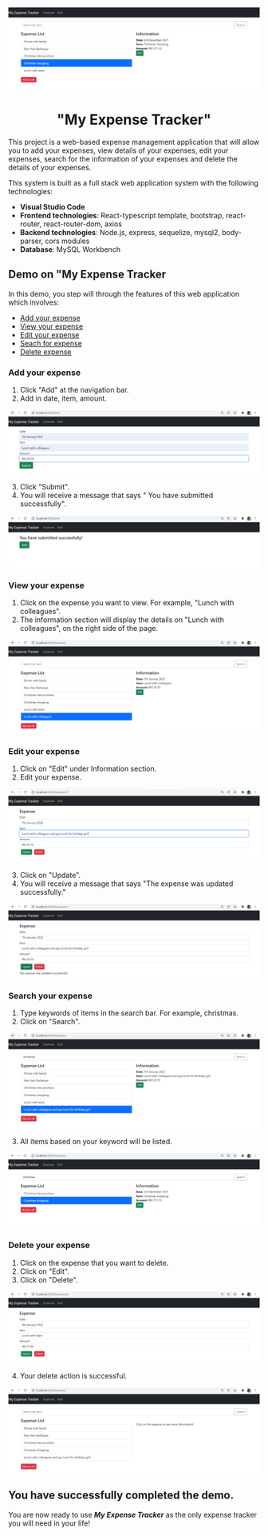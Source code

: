 ![landingpage](/landingpage.jpg)

<h1 align = "center"> "My Expense Tracker" </h1>

This project is a web-based expense management application that will allow you to add your expenses, view details of your expenses, edit your expenses, search for the information of your expenses and delete the details of your expenses.   

This system is built as a full stack web application system with the following technologies:  
* **Visual Studio Code**  
* **Frontend technologies**: React-typescript template, bootstrap, react-router, react-router-dom, axios  
* **Backend technologies**: Node.js, express, sequelize, mysql2, body-parser, cors modules   
* **Database**: MySQL Workbench   

## Demo on "My Expense Tracker  

In this demo, you step will through the features of this web application which involves:   
* <a href = "#add-your-expense">Add your expense</a>
* <a href = "#view-your-expense">View your expense</a>
* <a href = "#edit-your-expense">Edit your expense</a>
* <a href = "#search-for-expense">Seach for expense</a>
* <a href = "#delete-expense">Delete expense</a>

### Add your expense  
   
1. Click "Add" at the navigation bar.  
2. Add in date, item, amount.  

![addin](/addin.jpg)

3. Click "Submit".   
4. You will receive a message that says " You have submitted successfully".   

![addsucess](/addsucess.jpg)  

### View your expense  

1. Click on the expense you want to view. For example, "Lunch with colleagues".
2. The information section will display the details on "Lunch with colleagues", on the right side of the page.  

![view](/viewexpense.jpg)  

### Edit your expense   

1. Click on "Edit" under Information section.
2. Edit your expense.   

![update](/update.jpg)  

3. Click on "Update".   
4. You will receive a message that says "The expense was updated successfully."   

![updatesucess](/updatesuccess.jpg)   

### Search your expense   

1. Type keywords of items in the search bar. For example, christmas.
2. Click on "Search".   

![search](/search.jpg)

3. All items based on your keyword will be listed.   

![searchsucess](/searchsucess.jpg)   

### Delete your expense

1. Click on the expense that you want to delete.   
2. Click on "Edit".   
3. Click on "Delete".   

![delete](/delete.jpg)  

4. Your delete action is successful.   

![deletesucess](/deletesuccess.jpg)  

## You have successfully completed the demo.  
You are now ready to use ***My Expense Tracker*** as the only expense tracker you will need in your life! 
